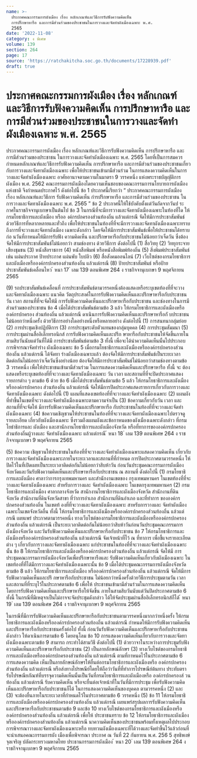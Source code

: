 ```yaml
---
name: >-
  ประกาศคณะกรรมการผังเมือง เรื่อง หลักเกณฑ์และวิธีการรับฟังความคิดเห็น
  การปรึกษาหารือ และการมีส่วนร่วมของประชาชนในการวางและจัดทำผังเมืองเฉพาะ พ.ศ.
  2565
date: '2022-11-08'
category: ง พิเศษ
volume: 139
section: 264
page: 17
source: 'https://ratchakitcha.soc.go.th/documents/17228939.pdf'
draft: true
---
```


# ประกาศคณะกรรมการผังเมือง เรื่อง หลักเกณฑ์และวิธีการรับฟังความคิดเห็น การปรึกษาหารือ และการมีส่วนร่วมของประชาชนในการวางและจัดทำผังเมืองเฉพาะ พ.ศ. 2565

ประกาศคณะกรรมการผังเมือง เรื่อง หลักเกณฑ์และวิธีการรับฟังความคิดเห็น การปรึกษาหารือ และการมีส่วนร่วมของประชาชน ในการวางและจัดทำผังเมืองเฉพาะ พ.ศ. 2565 โดยที่เป็นการสมควรกำหนดหลักเกณฑ์และวิธีการรับฟังความคิดเห็น การปรึกษาหารือ และการมีส่วนร่วมของประชาชนเกี่ยวกับการวางและจัดทาผังเมืองเฉพาะ เพื่อให้ประชาชนเข้ามามีส่วนร่วม ในการแสดงความคิดเห็นในการวางและจัดทำผังเมืองเฉพาะ อาศัยอานาจตามความในมาตรา 9 วรรคหนึ่ง แห่งพระราชบัญญัติการผังเมือง พ.ศ. 2562 คณะกรรมการผังเมืองโดยความเห็นชอบของคณะกรรมการนโยบายการผังเมืองแห่งชาติ จึงกำหนดประกาศไว้ ดังต่อไปนี้ ข้อ 1 ประกาศนี้เรียกว่า “ ประกาศคณะกรรมการผังเมือง เรื่อง หลักเกณฑ์และวิธีการ รับฟังความคิดเห็น กำรปรึกษาหารือ และการมีส่วนร่วมของประชาชน ในการวางและจัดทาผังเมืองเฉพาะ พ.ศ. 2565 ” ข้อ 2 ประกาศนี้ให้ใช้บังคับตั้งแต่วันถัดจากวันป ระกาศในราชกิจจานุเบกษาเป็นต้นไป ข้อ 3 ในกรณีที่จะมีการวางและจัดทาผังเมืองเฉพาะในท้องที่ใด ให้กรมโยธาธิการและผังเมือง หรืออ งค์กรปกครองส่วนท้องถิ่น แล้วแต่กรณี จัดให้มีการประชาสัมพันธ์ด้วยวิธีการที่หลากหลายและทั่วถึง เพื่อให้ประชาชนในท้องที่ที่จะมีการวางและจัดทาผังเมืองเฉพาะทราบถึงการที่จะวางและจัดทาผังเมือง เฉพาะดังกล่าว โดยจัดให้มีการประชาสัมพันธ์เพื่อให้ประชาชนได้ทราบก่อ นวันที่กาหนดให้มีการรับฟัง ความคิดเห็น และปรึกษาหารือกับประชาชนไม่น้อยกว่าเจ็ดวัน ซึ่งต้องจัดให้มีการประชาสัมพันธ์ไม่น้อยกว่า สามช่องทาง ด้วยวิธีการ ดังต่อไปนี้ (1) สื่อวิทยุ (2) วิทยุกระจายเสียงชุมชน (3) หนังสือราชการ (4) หนังสือพิมพ์ หรือหนังสือพิมพ์ท้องถิ่น (5) สิ่งพิมพ์ประชาสัมพันธ์ เช่น แผ่นประกาศ ป้ายประกาศ แผ่นพับ ใบปลิว (6) สื่อสังคมออนไลน์ (7) เว็บไซต์ของกรมโยธาธิการและผังเมืองหรือองค์กรปกครองส่วนท้องถิ่น แล้วแต่กรณี (8) ป้ายประชาสัมพันธ์ หรือป้ายประชาสัมพันธ์เคลื่อนไหว ้ หนา 17 ่ เลม 139 ตอนพิเศษ 264 ง ราชกิจจานุเบกษา 9 พฤศจิกายน 2565

(9) รถประชาสัมพันธ์เคลื่อนที่ การประชาสัมพันธ์ตามวรรคหนึ่งต้องแสดงหรือระบุเขตท้องที่ที่จะวางและจัดทาผังเมืองเฉพาะ แนวคิด วัตถุประสงค์ในการรับฟังความคิดเห็นและปรึกษาหารือกับประชาชน วัน เวลา สถานที่ที่จะจัดให้มี การรับฟังความคิดเห็นและปรึกษาหารือกับประชาชน และช่องทางในการมีส่วนร่วมของประชาชน ข้อ 4 เมื่อได้ประชาสัมพันธ์ตามข้อ 3 แล้ว ให้กรมโยธาธิการและผังเมืองหรือองค์กรปกครอง ส่วนท้องถิ่น แล้วแต่กรณี ดาเนินการรับฟังความคิดเห็นและปรึกษาหารือกั บประชาชนไม่น้อยกว่าหนึ่งครั้ง ด้วยวิธีการอย่างใดอย่างหนึ่งหรือหลายอย่าง ดังต่อไปนี้ (1) การสนทนากลุ่มย่อย (2) การประชุมเชิงปฏิบัติการ (3) การประชุมระดับตัวแทนของกลุ่มบุคคล (4) การประชุมสัมมนา (5) การประชุมผ่านสื่ออิเล็กทรอนิกส์ การรับฟังความคิดเห็นและปรึก ษาหารือกับประชาชนให้จัดขึ้นภายในสามสิบวันนับแต่วันที่ได้มี การประชาสัมพันธ์ตามข้อ 3 ทั้งนี้ เพื่อจะได้นำความคิดเห็นนั้นไปประกอบการพิจารณาจัดทำร่าง ผังเมืองเฉพาะ ข้อ 5 เมื่อกรมโยธาธิการและผังเมืองหรือองค์กรปกครองส่วนท้องถิ่น แล้วแต่กรณี ได้จัดทา ร่างผังเมืองเฉพาะแล้ว ต้องจัดให้มีการประชาสัมพันธ์เป็นระยะเวลาติดต่อกันไม่น้อยกว่าเจ็ดวันซึ่งอย่างน้อย ต้องจัดให้มีการประชาสัมพันธ์ไม่น้อยกว่าสามช่องทางตามข้อ 3 วรรคหนึ่ง เพื่อให้ประชาชนเข้ามามีส่วนร่วม ในการแสดงความคิดเห็นและปรึกษาหารือ ทั้งนี้ จะ ต้องแสดงหรือระบุเขตท้องที่ที่จะวางและจัดทาผังเมืองเฉพาะ วัน เวลา และสถานที่ที่จะปิดประกาศแสดงรายการต่าง ๆ ตามข้อ 6 ด้วย ข้อ 6 เมื่อได้ประชาสัมพันธ์ตามข้อ 5 แล้ว ให้กรมโยธาธิการและผังเมืองหรือองค์กรปกครอง ส่วนท้องถิ่น แล้วแต่กรณี จัดให้มีการปิดประกาศแสดงรายการเกี่ยวกับการวางและจัดทาผังเมืองเฉพาะ ดังต่อไปนี้ (1) แผนที่แสดงเขตท้องที่ที่จะวางและจัดทำผังเมืองเฉพาะ (2) แผนผังที่ทำขึ้นในเขตที่จะวางและจัดทำผังเมืองเฉพาะตามความจำเป็น (3) ข้อความเกี่ยวกับวัน เวลา และสถานที่ที่จะจัดให้ มีการรับฟังความคิดเห็นและปรึกษาหารือ กับประชาชนในท้องที่ที่จะวางและจัดทำผังเมืองเฉพาะ (4) ข้อความเชิญชวนให้ประชาชนในท้องที่ที่จะวางและจัดทาผังเมืองเฉพาะไปตรวจดูรายละเอียด เกี่ยวกับผังเมืองเฉพาะ ซึ่งรวมถึงแผนผังและข้อกาหนดของผังเมืองเฉพาะดังกล่าว ที่กรมโยธำธิการและ ผังเมือง และสานักงานโยธาธิการและผังเมืองจังหวัด หรือที่ทาการขององค์กรปกครองส่วนท้องถิ่นผู้วางและ จัดทำผังเมืองเฉพาะ แล้วแต่กรณี ้ หนา 18 ่ เลม 139 ตอนพิเศษ 264 ง ราชกิจจานุเบกษา 9 พฤศจิกายน 2565

(5) ข้อความ เชิญชวนให้ประชาชนในท้องที่ที่จะวางและจัดทำผังเมืองเฉพาะแสดงความคิดเห็น เกี่ยวกับการวางและจัดทำผังเมืองเฉพาะภายในระยะเวลาและสถานที่ที่กำหนด การปิดประกาศตามวรรคหนึ่ง ให้ปิดไว้ในที่เปิดเผยเป็นระยะเวลาติดต่อกันไม่น้อยกว่าสิบห้าวัน ก่อนวันประชุมคณะกรรมการผังเมืองจังหวัดและวันรับฟังความคิดเห็นและปรึกษาหารือกับประชาชน ณ สถานที่ ดังต่อไปนี้ (1) กรมโยธาธิการและผังเมือง ศาลาว่าการกรุงเทพมหานคร และสำนักงานเขตของ กรุงเทพมหานคร ในเขตท้องที่ที่จะวางและจัดทาผังเมืองเฉพาะ สำหรับการวางและ จัดทำผังเมืองเฉพาะ ในเขตกรุงเทพมหานคร (2) กรมโยธาธิการและผังเมือง ศาลากลางจังหวัด สานักงานโยธาธิการและผังเมืองจังหวัด สำนักงานที่ดินจังหวัด สำนักงานที่ดินจังหวัดสาขา ที่ว่าการอำเภอ สำนักงานที่ดินอำเภอ และที่ทำการ ขององค์กรปกครองส่วนท้องถิ่น ในเขตท้ องที่ที่จะวางและจัดทาผังเมืองเฉพาะ สาหรับการวางและ จัดทำผังเมืองเฉพาะในเขตจังหวัดอื่น ทั้งนี้ ให้กรมโยธาธิการและผังเมืองหรือองค์กรปกครองส่วนท้องถิ่น แล้วแต่กรณี เผยแพร่ ประกาศตามวรรคหนึ่ง ทางเว็บไซต์ของกรมโยธาธิการและผังเมืองหรือองค์กรปกครองส่วนท้องถิ่น แล้วแต่กรณี เป็นระยะเวลาติดต่อกันไม่น้อยกว่าสิบห้าวันก่อนวันประชุมคณะกรรมการ ผังเมืองจังหวัด และวันรับฟังความคิดเห็นและปรึกษาหารือกับประชาชน ข้อ 7 ให้กรมโยธาธิการและผังเมืองหรือองค์กรปกครองส่วนท้องถิ่น แล้วแต่กรณี จัดเจ้าหน้าที่ไว้ ณ ที่ทาการ เพื่อชี้แจงรายละเอียดต่าง ๆ เกี่ยวกับการวางและจัดทาผังเมืองเฉพาะ แก่ประชาชนในท้องที่ที่จะวางและจัดทำผังเมืองเฉพาะนั้น ข้อ 8 ให้กรมโยธาธิการและผังเมืองหรือองค์กรปกครองส่วนท้องถิ่น แล้วแต่กรณี จัดให้มี การประชุมคณะกรรมการผังเมืองจังหวัดเพื่อปรึกษาหารือและ รับฟังความคิดเห็นเกี่ยวกับผังเมืองเฉพาะ ในเขตท้องที่ที่ได้มีการวางและจัดทำผังเมืองเฉพาะนั้น ข้อ 9 เมื่อได้ประชุมคณะกรรมการผังเมืองจังหวัดตามข้อ 8 แล้ว ให้กรมโยธาธิการและผังเมือง หรือองค์กรปกครองส่วนท้องถิ่น แล้วแต่กรณี จัดให้มีการรับฟังความคิดเห็นและปรึ กษาหารือกับประชาชน ไม่น้อยกว่าหนึ่งครั้งด้วยวิธีการประชุมตามวัน เวลา และสถานที่ที่ระบุไว้ในประกาศตามข้อ 6 เพื่อให้ ประชาชนเข้ามามีส่วนร่วมในการแสดงความคิดเห็น โดยการรับฟังความคิดเห็นและปรึกษาหารือให้จัดขึ้น ภายในสามสิบวันนับแต่วันปิดประกาศตามข้อ 6 ทั้งนี้ ในกรณีที่มีเหตุจาเป็นไม่อาจจะจัดประชุมดังกล่าว ได้ให้จัดประชุมผ่านสื่ออิเล็กทรอนิกส์ก็ได้ ้ หนา 19 ่ เลม 139 ตอนพิเศษ 264 ง ราชกิจจานุเบกษา 9 พฤศจิกายน 2565

ในกรณีที่มีการรับฟังความคิดเห็นและปรึกษาหารือกับประชาชนตามวรรคหนึ่งมากกว่าหนึ่งครั้ง ให้กรมโยธาธิการและผังเมืองหรือองค์กรปกครองส่วนท้องถิ่น แล้วแต่กรณี กำหนดให้มีการรับฟังความคิดเห็น และปรึกษาหารือกับประชาชนครั้งต่อไป ทั้งนี้ ก่อนวันรับฟังความคิดเห็นและปรึกษาหารือกับประชาชน ดังกล่าว ให้ดาเนินการตามข้อ 6 โดยอนุโลม ข้อ 10 การแสดงความคิดเห็นเกี่ยวกับการวางและจัดทาผังเมืองเฉพาะตามข้อ 9 สามารถ กระทำได้สามวิธี ดังต่อไปนี้ (1) ด้วยวาจาในระหว่างการประชุมรับฟังความคิดเห็นและปรึกษาหารือกับประชาชน (2) เป็นลายลักษณ์อักษร (3) ทางเว็บไซต์ของกรมโยธาธิการและผังเมืองหรือองค์กรปกครองส่วนท้องถิ่น แล้วแต่กรณี ตามที่กาหนดไว้ในประกาศตามข้อ 6 การแสดงความคิด เห็นเป็นลายลักษณ์อักษรให้ยื่นต่อกรมโยธาธิการและผังเมืองหรือ องค์กรปกครองส่วนท้องถิ่น แล้วแต่กรณี หรือส่งทางไปรษณีย์โดยให้ถือว่าวันที่ที่ทำการไปรษณีย์ต้นทาง ประทับตรารับไปรษณียภัณฑ์ที่บรรจุความคิดเห็นนั้นเป็นวันที่กรมโยธาธิการและผังเมืองหรือ องค์กรปกครองส่ วนท้องถิ่น แล้วแต่กรณี รับความคิดเห็น หรือจะยื่นต่อเจ้าหน้าที่ในวันที่มีการประชุม เพื่อรับฟังความคิดเห็นและปรึกษาหารือกับประชาชนก็ได้ ในการแสดงความคิดเห็นของบุคคล ตามวรรคหนึ่ง (2) และ (3) จะต้องยื่นภายในระยะเวลาที่กำหนดไว้ในประกาศตามข้อ 6 วรรคหนึ่ง (5) ข้อ 11 ให้กรมโยธาธิการและผังเมืองหรือองค์กรปกครองส่วนท้องถิ่น แล้วแต่กรณี เผยแพร่สรุปผลการรับฟังความคิดเห็นและปรึกษาหารือกับประชาชนตามข้อ 9 และข้อ 10 ทางเว็บไซต์ของกรมโยธาธิการและผังเมืองหรือองค์กรปกครองส่วนท้องถิ่น แล้วแต่กรณี เพื่อให้ ประชาชนทราบ ข้อ 12 ให้กรมโยธาธิการและผังเมืองหรือองค์กรปกครองส่วนท้องถิ่น แล้วแต่กรณี นาความคิดเห็นของประชาชนพร้อมทั้งเหตุผลไปประกอบการพิจารณาวางและจัดทาผังเมืองเฉพาะหรือ ทบทวนผังเมืองเฉพาะที่ได้วางและจัดทำขึ้นไว้แล้วก่อนที่จะนำเสนอคณะกรรมการผัง เมืองเพื่อพิจารณา ประกาศ ณ วันที่ 22 กันยายน พ.ศ. 256 5 สุทธิพงษ์ จุลเจริญ ปลัดกระทรวงมหาดไทย ประธานกรรมการผังเมือง ้ หนา 20 ่ เลม 139 ตอนพิเศษ 264 ง ราชกิจจานุเบกษา 9 พฤศจิกายน 2565
